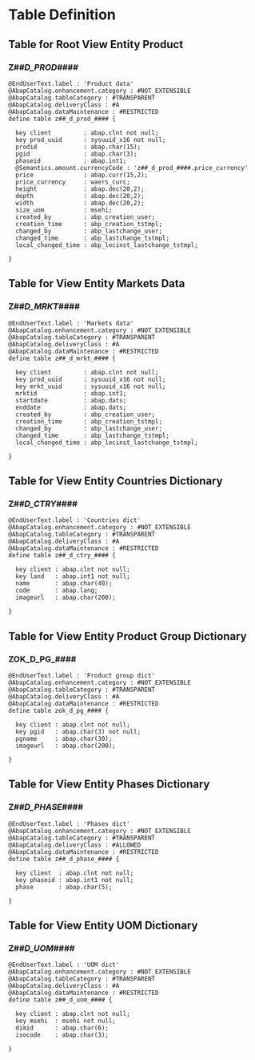 
# Table Definition

## Table for Root View Entity Product

<a name="z##_d_prod_"></a>
### Z##_D_PROD_####

```ABAP
@EndUserText.label : 'Product data'
@AbapCatalog.enhancement.category : #NOT_EXTENSIBLE
@AbapCatalog.tableCategory : #TRANSPARENT
@AbapCatalog.deliveryClass : #A
@AbapCatalog.dataMaintenance : #RESTRICTED
define table z##_d_prod_#### {

  key client         : abap.clnt not null;
  key prod_uuid      : sysuuid_x16 not null;
  prodid             : abap.char(15);
  pgid               : abap.char(3);
  phaseid            : abap.int1;
  @Semantics.amount.currencyCode : 'z##_d_prod_####.price_currency'
  price              : abap.curr(15,2);
  price_currency     : waers_curc;
  height             : abap.dec(20,2);
  depth              : abap.dec(20,2);
  width              : abap.dec(20,2);
  size_uom           : msehi;
  created_by         : abp_creation_user;
  creation_time      : abp_creation_tstmpl;
  changed_by         : abp_lastchange_user;
  changed_time       : abp_lastchange_tstmpl;
  local_changed_time : abp_locinst_lastchange_tstmpl;

}
```

## Table for View Entity Markets Data

<a name="z##_d_mrkt_"></a>
### Z##_D_MRKT_####

```ABAP
@EndUserText.label : 'Markets data'
@AbapCatalog.enhancement.category : #NOT_EXTENSIBLE
@AbapCatalog.tableCategory : #TRANSPARENT
@AbapCatalog.deliveryClass : #A
@AbapCatalog.dataMaintenance : #RESTRICTED
define table z##_d_mrkt_#### {

  key client         : abap.clnt not null;
  key prod_uuid      : sysuuid_x16 not null;
  key mrkt_uuid      : sysuuid_x16 not null;
  mrktid             : abap.int1;
  startdate          : abap.dats;
  enddate            : abap.dats;
  created_by         : abp_creation_user;
  creation_time      : abp_creation_tstmpl;
  changed_by         : abp_lastchange_user;
  changed_time       : abp_lastchange_tstmpl;
  local_changed_time : abp_locinst_lastchange_tstmpl;

}
```

## Table for View Entity Countries Dictionary

<a name="z##_d_ctry_"></a>
### Z##_D_CTRY_####

```ABAP
@EndUserText.label : 'Countries dict'
@AbapCatalog.enhancement.category : #NOT_EXTENSIBLE
@AbapCatalog.tableCategory : #TRANSPARENT
@AbapCatalog.deliveryClass : #A
@AbapCatalog.dataMaintenance : #RESTRICTED
define table z##_d_ctry_#### {

  key client : abap.clnt not null;
  key land   : abap.int1 not null;
  name       : abap.char(40);
  code       : abap.lang;
  imageurl   : abap.char(200);

}
```

## Table for View Entity Product Group Dictionary

<a name="zok_d_pg_"></a>
### ZOK_D_PG_####

```ABAP
@EndUserText.label : 'Product group dict'
@AbapCatalog.enhancement.category : #NOT_EXTENSIBLE
@AbapCatalog.tableCategory : #TRANSPARENT
@AbapCatalog.deliveryClass : #A
@AbapCatalog.dataMaintenance : #RESTRICTED
define table zok_d_pg_#### {

  key client : abap.clnt not null;
  key pgid   : abap.char(3) not null;
  pgname     : abap.char(30);
  imageurl   : abap.char(200);

}
```

## Table for View Entity Phases Dictionary

<a name="z##_d_phase_"></a>
### Z##_D_PHASE_####

```ABAP
@EndUserText.label : 'Phases dict'
@AbapCatalog.enhancement.category : #NOT_EXTENSIBLE
@AbapCatalog.tableCategory : #TRANSPARENT
@AbapCatalog.deliveryClass : #ALLOWED
@AbapCatalog.dataMaintenance : #RESTRICTED
define table z##_d_phase_#### {

  key client  : abap.clnt not null;
  key phaseid : abap.int1 not null;
  phase       : abap.char(5);

}
```

## Table for View Entity UOM Dictionary

<a name="z##_d_uom_"></a>
### Z##_D_UOM_####

```ABAP
@EndUserText.label : 'UOM dict'
@AbapCatalog.enhancement.category : #NOT_EXTENSIBLE
@AbapCatalog.tableCategory : #TRANSPARENT
@AbapCatalog.deliveryClass : #A
@AbapCatalog.dataMaintenance : #RESTRICTED
define table z##_d_uom_#### {

  key client : abap.clnt not null;
  key msehi  : msehi not null;
  dimid      : abap.char(6);
  isocode    : abap.char(3);

}
```
